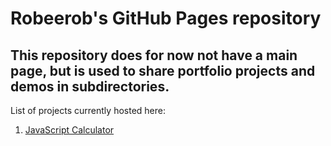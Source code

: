 # Robeerob's GitHub Pages repository
## This repository does for now not have a main page, but is used to share portfolio projects and demos in subdirectories.  
  
List of projects currently hosted here:
 1. [JavaScript Calculator](https://robeerob.github.io/jscalc/)
